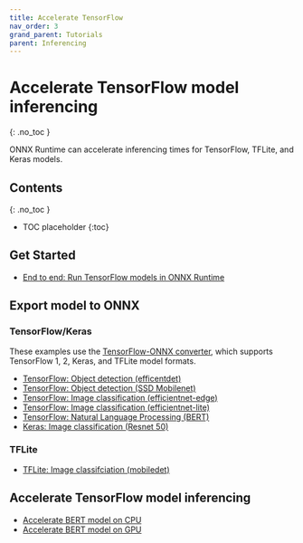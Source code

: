 ```yaml
---
title: Accelerate TensorFlow
nav_order: 3
grand_parent: Tutorials
parent: Inferencing
---
```

# Accelerate TensorFlow model inferencing
{: .no_toc }

ONNX Runtime can accelerate inferencing times for TensorFlow, TFLite, and Keras models.

## Contents
{: .no_toc }

* TOC placeholder
{:toc}

## Get Started
* [End to end: Run TensorFlow models in ONNX Runtime](../tutorials/tf-get-started.md)

## Export model to ONNX

### TensorFlow/Keras

These examples use the [TensorFlow-ONNX converter](https://github.com/onnx/tensorflow-onnx), which supports TensorFlow 1, 2, Keras, and TFLite model formats.

* [TensorFlow: Object detection (efficentdet)](https://github.com/onnx/tensorflow-onnx/blob/master/tutorials/efficientdet.ipynb)
* [TensorFlow: Object detection (SSD Mobilenet)](https://github.com/onnx/tensorflow-onnx/blob/master/tutorials/ConvertingSSDMobilenetToONNX.ipynb)
* [TensorFlow: Image classification (efficientnet-edge)](https://github.com/onnx/tensorflow-onnx/blob/master/tutorials/efficientnet-edge.ipynb)
* [TensorFlow: Image classification (efficientnet-lite)](https://github.com/onnx/tensorflow-onnx/blob/master/tutorials/efficientnet-lite.ipynb)
* [TensorFlow: Natural Language Processing (BERT)](https://github.com/onnx/tensorflow-onnx/blob/master/tutorials/BertTutorial.ipynb)
* [Keras: Image classification (Resnet 50)](https://github.com/onnx/tensorflow-onnx/blob/master/tutorials/keras-resnet50.ipynb)

### TFLite
* [TFLite: Image classifciation (mobiledet)](https://github.com/onnx/tensorflow-onnx/blob/master/tutorials/mobiledet-tflite.ipynb)

## Accelerate TensorFlow model inferencing
* [Accelerate BERT model on CPU](https://github.com/microsoft/onnxruntime/blob/master/onnxruntime/python/tools/transformers/notebooks/PyTorch_Bert-Squad_OnnxRuntime_CPU.ipynb)
* [Accelerate BERT model on GPU](https://github.com/microsoft/onnxruntime/blob/master/onnxruntime/python/tools/transformers/notebooks/PyTorch_Bert-Squad_OnnxRuntime_GPU.ipynb)